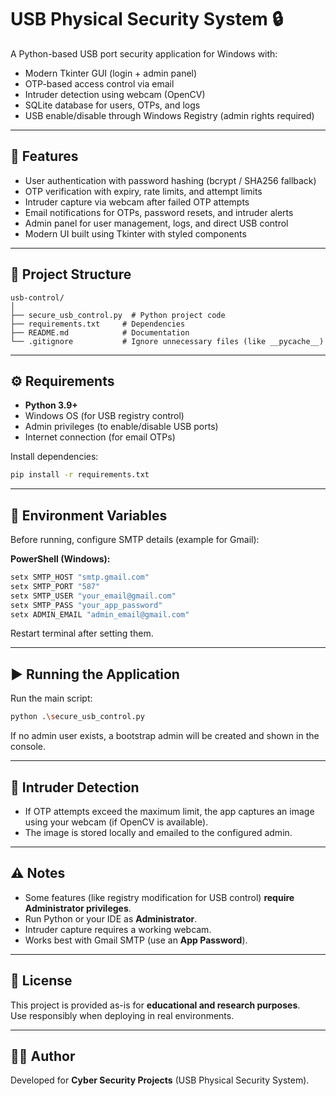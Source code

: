 # USB Physical Security System 🔒

A Python-based USB port security application for Windows with:
- Modern Tkinter GUI (login + admin panel)
- OTP-based access control via email
- Intruder detection using webcam (OpenCV)
- SQLite database for users, OTPs, and logs
- USB enable/disable through Windows Registry (admin rights required)

---

## 🚀 Features
- User authentication with password hashing (bcrypt / SHA256 fallback)
- OTP verification with expiry, rate limits, and attempt limits
- Intruder capture via webcam after failed OTP attempts
- Email notifications for OTPs, password resets, and intruder alerts
- Admin panel for user management, logs, and direct USB control
- Modern UI built using Tkinter with styled components

---

## 📂 Project Structure
```
usb-control/
│
├── secure_usb_control.py  # Python project code 
├── requirements.txt     # Dependencies
├── README.md            # Documentation
└── .gitignore           # Ignore unnecessary files (like __pycache__)

```

---

## ⚙️ Requirements
- **Python 3.9+**
- Windows OS (for USB registry control)
- Admin privileges (to enable/disable USB ports)
- Internet connection (for email OTPs)

Install dependencies:
```bash
pip install -r requirements.txt
```

---

## 🔑 Environment Variables
Before running, configure SMTP details (example for Gmail):

**PowerShell (Windows):**
```powershell
setx SMTP_HOST "smtp.gmail.com"
setx SMTP_PORT "587"
setx SMTP_USER "your_email@gmail.com"
setx SMTP_PASS "your_app_password"
setx ADMIN_EMAIL "admin_email@gmail.com"
```

Restart terminal after setting them.

---

## ▶️ Running the Application
Run the main script:
```bash
python .\secure_usb_control.py
```

If no admin user exists, a bootstrap admin will be created and shown in the console.

---

## 📸 Intruder Detection
- If OTP attempts exceed the maximum limit, the app captures an image using your webcam (if OpenCV is available).  
- The image is stored locally and emailed to the configured admin.

---

## ⚠️ Notes
- Some features (like registry modification for USB control) **require Administrator privileges**.  
- Run Python or your IDE as **Administrator**.  
- Intruder capture requires a working webcam.  
- Works best with Gmail SMTP (use an **App Password**).

---

## 📝 License
This project is provided as-is for **educational and research purposes**.  
Use responsibly when deploying in real environments.

---

## 👨‍💻 Author
Developed for **Cyber Security Projects** (USB Physical Security System).

